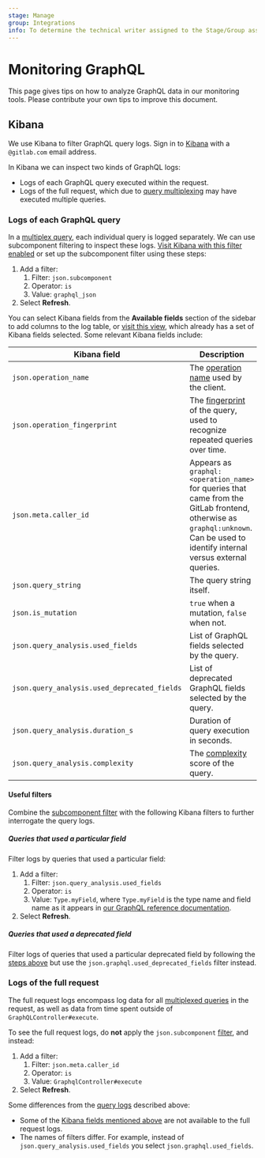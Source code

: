 ```yaml
---
stage: Manage
group: Integrations
info: To determine the technical writer assigned to the Stage/Group associated with this page, see https://about.gitlab.com/handbook/product/ux/technical-writing/#assignments
---
```


# Monitoring GraphQL

This page gives tips on how to analyze GraphQL data in our monitoring tools.
Please contribute your own tips to improve this document.

## Kibana

We use Kibana to filter GraphQL query logs. Sign in to [Kibana](https://log.gprd.gitlab.net/)
with a `@gitlab.com` email address.

In Kibana we can inspect two kinds of GraphQL logs:

- Logs of each GraphQL query executed within the request.
- Logs of the full request, which due to [query multiplexing](https://graphql-ruby.org/queries/multiplex.html)
   may have executed multiple queries.

### Logs of each GraphQL query

In a [multiplex query](https://graphql-ruby.org/queries/multiplex.html), each individual query
is logged separately. We can use subcomponent filtering to inspect these logs.
[Visit Kibana with this filter enabled](https://log.gprd.gitlab.net/goto/a0da8c9a1e9c1f533a058b7d29d13956)
or set up the subcomponent filter using these steps:

1. Add a filter:
   1. Filter: `json.subcomponent`
   1. Operator: `is`
   1. Value: `graphql_json`
1. Select **Refresh**.

You can select Kibana fields from the **Available fields** section of the sidebar to
add columns to the log table, or [visit this view](https://log.gprd.gitlab.net/goto/5826d3d3affb41cac52e637ffc205905),
which already has a set of Kibana fields selected. Some relevant Kibana fields include:

| Kibana field | Description |
| ---      | ---      |
| `json.operation_name` | The [operation name](https://graphql.org/learn/queries/#operation-name) used by the client. |
| `json.operation_fingerprint`| The [fingerprint](https://graphql-ruby.org/api-doc/1.12.20/GraphQL/Query#fingerprint-instance_method) of the query, used to recognize repeated queries over time. |
| `json.meta.caller_id` | Appears as `graphql:<operation_name>` for queries that came from the GitLab frontend, otherwise as `graphql:unknown`. Can be used to identify internal versus external queries. |
| `json.query_string` | The query string itself. |
| `json.is_mutation` | `true` when a mutation, `false` when not. |
| `json.query_analysis.used_fields` | List of GraphQL fields selected by the query. |
| `json.query_analysis.used_deprecated_fields` | List of deprecated GraphQL fields selected by the query. |
| `json.query_analysis.duration_s` | Duration of query execution in seconds. |
| `json.query_analysis.complexity` | The [complexity](../api_graphql_styleguide.md#max-complexity) score of the query. |

#### Useful filters

Combine the [subcomponent filter](#logs-of-each-graphql-query) with the following Kibana filters to further interrogate the query logs.

##### Queries that used a particular field

Filter logs by queries that used a particular field:

1. Add a filter:
   1. Filter: `json.query_analysis.used_fields`
   1. Operator: `is`
   1. Value: `Type.myField`, where `Type.myField` is the type name and field name as it
      appears in [our GraphQL reference documentation](../../api/graphql/reference/index.md).
1. Select **Refresh**.

##### Queries that used a deprecated field

Filter logs of queries that used a particular deprecated field by following the
[steps above](#queries-that-used-a-particular-field) but use the `json.graphql.used_deprecated_fields`
filter instead.

### Logs of the full request

The full request logs encompass log data for all [multiplexed queries](https://graphql-ruby.org/queries/multiplex.html)
in the request, as well as data from time spent outside of `GraphQLController#execute`.

To see the full request logs, do **not** apply the `json.subcomponent` [filter](#logs-of-each-graphql-query), and instead:

1. Add a filter:
   1. Filter: `json.meta.caller_id`
   1. Operator: `is`
   1. Value: `GraphqlController#execute`
1. Select **Refresh**.

Some differences from the [query logs](#logs-of-each-graphql-query) described above:

- Some of the [Kibana fields mentioned above](#logs-of-each-graphql-query) are not available to the full request logs.
- The names of filters differ. For example, instead of `json.query_analysis.used_fields` you select `json.graphql.used_fields`.
